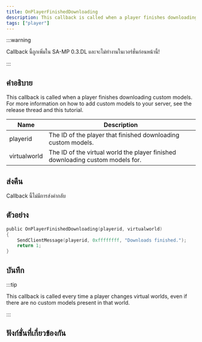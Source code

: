 ```yaml
---
title: OnPlayerFinishedDownloading
description: This callback is called when a player finishes downloading custom models.
tags: ["player"]
---
```


:::warning

Callback นี้ถูกเพิ่มใน SA-MP 0.3.DL และจะไม่ทำงานในเวอร์ชั่นก่อนหน้านี้!

:::

## คำอธิบาย

This callback is called when a player finishes downloading custom models. For more information on how to add custom models to your server, see the release thread and this tutorial.

| Name         | Description                                                                    |
| ------------ | ------------------------------------------------------------------------------ |
| playerid     | The ID of the player that finished downloading custom models.                  |
| virtualworld | The ID of the virtual world the player finished downloading custom models for. |

## ส่งคืน

Callback นี้ไม่มีการส่งค่ากลับ

## ตัวอย่าง

```c
public OnPlayerFinishedDownloading(playerid, virtualworld)
{
    SendClientMessage(playerid, 0xffffffff, "Downloads finished.");
    return 1;
}
```

## บันทึก

:::tip

This callback is called every time a player changes virtual worlds, even if there are no custom models present in that world.

:::

## ฟังก์ชั่นที่เกี่ยวข้องกัน
